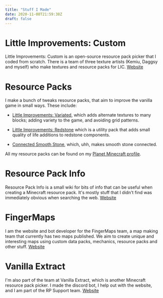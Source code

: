 ```yaml
---
title: "Stuff I Made"
date: 2020-11-08T21:59:38Z
draft: false
---
```



# Little Improvements: Custom
Little Improvements: Custom is an open-source resource pack picker that I coded from scratch. There is a team of three texture artists (Kemiu, Daggsy and myself) who make textures and resource packs for LIC.
[Website](https://www.littleimprovements-custom.tk/)


# Resource Packs

I make a bunch of tweaks resource packs, that aim to improve the vanilla game in small ways. These include:

- [Little Improvements: Variated](https://www.planetminecraft.com/texture-pack/little-improvements-variated/), which adds alternate textures to many blocks; adding variety to the game, and avoiding grid patterns.

- [Little Improvements: Redstone](https://www.planetminecraft.com/texture-pack/little-improvements-redstone/) which is a utility pack that adds small quality of life additions to redstone components.

- [Connected Smooth Stone](https://www.planetminecraft.com/texture-pack/connected-smooth-stone-no-optifine/), which, uhh, makes smooth stone connected.

All my resource packs can be found on my [Planet Minecraft profile](https://www.planetminecraft.com/member/beatso/).


# Resource Pack Info

Resource Pack Info  is a small wiki for bits of info that can be useful when creating a Minecraft resource pack. It's mostly stuff that I didn't find was immediately obvious when searching the web.
[Website](https://rpinfo.beatso.tk/)


# FingerMaps

I am the website and bot developer for the FingerMaps team, a map making team that currently has two maps published. We aim to create unique and interesting maps using custom data packs, mechanics, resource packs and other stuff.
[Website](https://fingermaps.net/)  


# Vanilla Extract

I'm also part of the team at Vanilla Extract, which is another Minecraft resource pack picker. I made the discord bot, I help out with the website, and I am part of the RP Support team.
[Website](https://sites.google.com/view/vanillaextract)
